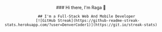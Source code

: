 <p align="center>
          <img alt="banner" src="https://www.historyhit.com/app/uploads/fly-images/5156639/Kanyakumari-788x537.jpg" />
</p>
          
<div id="header" align="center">
          ### Hi there, I'm Raga 👋

          ## I'm a Full-Stack Web And Mobile Developer 
          [![GitHub Streak](https://github-readme-streak-stats.herokuapp.com/?user=DenverCoder1)](https://git.io/streak-stats)
</div>

<!--
**JaiRaga/JaiRaga** is a ✨ _special_ ✨ repository because its `README.md` (this file) appears on your GitHub profile.

Here are some ideas to get you started:

- 🔭 I’m currently working on ...
- 🌱 I’m currently learning ...
- 👯 I’m looking to collaborate on ...
- 🤔 I’m looking for help with ...
- 💬 Ask me about ...
- 📫 How to reach me: ...
- 😄 Pronouns: ...
- ⚡ Fun fact: ...
-->

